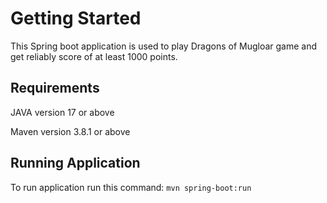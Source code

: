 # Getting Started

This Spring boot application is used to play Dragons of Mugloar game and get reliably score of at least 1000 points.

## Requirements

JAVA version 17 or above

Maven version 3.8.1 or above

## Running Application

To run application run this command:
`mvn spring-boot:run`